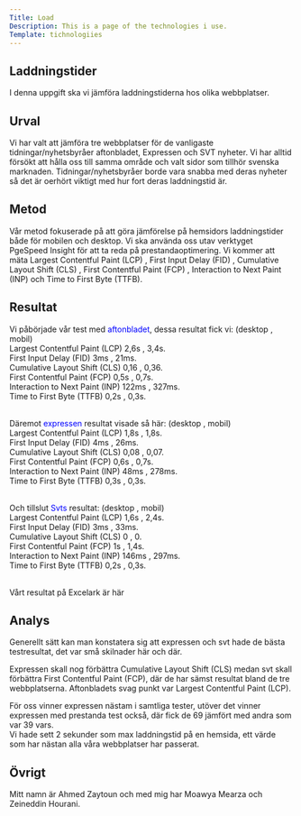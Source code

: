 ```yaml
---
Title: Load
Description: This is a page of the technologies i use.
Template: tichnologiies
---
```


<div>
<h2>Laddningstider</h2>

<p>I denna uppgift ska vi jämföra laddningstiderna hos olika webbplatser.</p>

<h2>Urval</h2>
<p>Vi har valt att jämföra tre webbplatser för de vanligaste tidningar/nyhetsbyråer aftonbladet, Expressen och SVT nyheter. Vi har alltid försökt att hålla oss till samma område och valt sidor som tillhör svenska marknaden. Tidningar/nyhetsbyråer borde vara snabba med deras nyheter så det är oerhört viktigt med hur fort deras laddningstid är.
</p>

<h2>Metod</h2>
<p>Vår metod fokuserade på att göra jämförelse på hemsidors laddningstider både för mobilen och desktop. Vi ska använda oss utav verktyget PgeSpeed Insight för att ta reda på prestandaoptimering. Vi kommer att mäta Largest Contentful Paint (LCP) , First Input Delay (FID) , Cumulative Layout Shift (CLS) , First Contentful Paint (FCP) , Interaction to Next Paint (INP) och Time to First Byte (TTFB). </p>

<h2>Resultat</h2>
<p>
Vi påbörjade vår test med <a href = "https://www.aftonbladet.se/" style = "text-decoration:none; color:blue ; " aria-label="aftonbladet">aftonbladet</a>, dessa resultat fick vi: (desktop ,  mobil)<br/>
Largest Contentful Paint (LCP) 2,6s , 3,4s.<br/>
First Input Delay (FID) 3ms , 21ms.<br/>
Cumulative Layout Shift (CLS) 0,16 , 0,36.<br/>
First Contentful Paint (FCP) 0,5s , 0,7s.<br/>
Interaction to Next Paint (INP) 122ms , 327ms.<br/>
Time to First Byte (TTFB) 0,2s , 0,3s.<br/> <br/>

Däremot<a href  = "https://www.expressen.se/" style = "text-decoration:none; color:blue" aria-label="expressen"> expressen </a>resultat visade så här: (desktop ,  mobil)<br/>
Largest Contentful Paint (LCP) 1,8s , 1,8s.<br/>
First Input Delay (FID) 4ms , 26ms.<br/>
Cumulative Layout Shift (CLS) 0,08 , 0,07.<br/>
First Contentful Paint (FCP) 0,6s , 0,7s.<br/>
Interaction to Next Paint (INP) 48ms , 278ms.<br/>
Time to First Byte (TTFB) 0,3s , 0,3s.<br/> <br/>

Och tillslut <a href = "https://www.svt.se/" style = "text-decoration:none; color:blue" aria-label="Svts">Svts </a> resultat: (desktop ,  mobil)<br/>
Largest Contentful Paint (LCP) 1,6s , 2,4s.<br/>
First Input Delay (FID) 3ms , 33ms.<br/>
Cumulative Layout Shift (CLS) 0 , 0.<br/>
First Contentful Paint (FCP) 1s , 1,4s.<br/>
Interaction to Next Paint (INP) 146ms , 297ms.<br/>
Time to First Byte (TTFB) 0,2s , 0,3s.<br/> <br/>

Vårt resultat på Excelark är <a href = "https://docs.google.com/spreadsheets/d/e/2PACX-1vS2QBz-UVBGqGhryWz_J9JSZJcxZZZNWbv6NWXAg4xMQrgYnmyaR2swkjzKo3s7tqpspuus7_ynheoc/pubhtml" style = "text-decoration:none; target=_blank" aria-label="här"> här </a>

</p>

<h2>Analys</h2>
<p>Generellt sätt kan man konstatera sig att expressen och svt hade de bästa testresultat, det var små skilnader här och där.</p> 
<p>Expressen skall nog förbättra Cumulative Layout Shift (CLS) medan svt skall förbättra First Contentful Paint (FCP), där de har sämst resultat bland de tre webbplatserna. Aftonbladets svag punkt var Largest Contentful Paint (LCP).</p>
<p> För oss vinner expressen nästam i samtliga tester, utöver det vinner expressen med prestanda test också, där fick de 69 jämfört med andra som var 39 vars.<br/> Vi hade sett 2 sekunder som max laddningstid på en hemsida, ett värde som har nästan alla våra webbplatser har passerat.  </p>

<h2>Övrigt</h2>
<p>Mitt namn är Ahmed Zaytoun och med mig har Moawya Mearza och Zeineddin Hourani.<br/>
<br><br/>
<br><br/>
<br><br/>


</div>